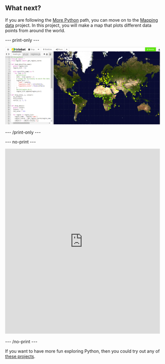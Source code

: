 ## What next?

If you are following the [More Python](https://projects.raspberrypi.org/en/raspberrypi/python-2) path, you can move on to the [Mapping data](https://projects.raspberrypi.org/en/projects/mapping-data) project. In this project, you will make a map that plots different data points from around the world.

--- print-only ---

![A screenshot of the Mapping data project. An image of the world appears with data points made up of small squares.](images/mapping-data.png)

--- /print-only ---

--- no-print ---

<div class="trinket">
<iframe src="https://trinket.io/embed/python/b70e25c42a?outputOnly=true&runOption=run" width="100%" height="600" frameborder="0" marginwidth="0" marginheight="0" allowfullscreen></iframe>
</div>

--- /no-print ---

If you want to have more fun exploring Python, then you could try out any of [these projects](https://projects.raspberrypi.org/en/projects?software%5B%5D=python&curriculum%5B%5D=%202).

